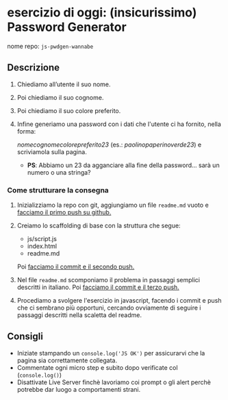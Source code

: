 # esercizio di oggi: (insicurissimo) **Password Generator**

nome repo: `js-pwdgen-wannabe`

## Descrizione

1. Chiediamo all’utente il suo nome.
1. Poi chiediamo il suo cognome.
1. Poi chiediamo il suo colore preferito.
1. Infine generiamo una password con i dati che l'utente ci ha fornito, nella  forma:

    *nomecognomecolorepreferito23*
    (es.: *paolinopaperinoverde23*) e scriviamola sulla pagina.

    - **PS**: Abbiamo un 23 da agganciare alla fine della password... sarà un numero o una stringa?

### Come strutturare la consegna

1. Inizializziamo la repo con git, aggiungiamo un file `readme.md` vuoto e <u>facciamo il primo push su github.</u>
1. Creiamo lo scaffolding di base con la struttura che segue:
    - js/script.js
    - index.html
    - readme.md

    Poi <u>facciamo il commit e il secondo push.</u>
1. Nel file `readme.md` scomponiamo il problema in passaggi semplici descritti in italiano. Poi <u>facciamo il commit e il terzo push.</u>
1. Procediamo a svolgere l'esercizio in javascript,  facendo i commit e push che ci sembrano più opportuni, cercando ovviamente di seguire i passaggi descritti nella scaletta del readme.

## Consigli

- Iniziate stampando un `console.log('JS OK')` per assicurarvi che la pagina sia  correttamente collegata.
- Commentate ogni micro step e subito dopo verificate col (`console.log()`)
- Disattivate Live Server finchè lavoriamo coi prompt o gli alert perchè potrebbe dar luogo a comportamenti strani.
